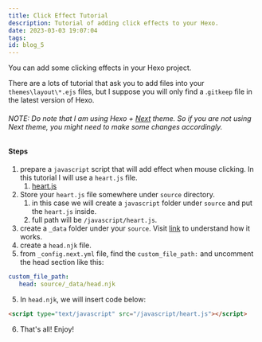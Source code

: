 ```yaml
---
title: Click Effect Tutorial
description: Tutorial of adding click effects to your Hexo.
date: 2023-03-03 19:07:04
tags:
id: blog_5
---
```


You can add some clicking effects in your Hexo project.

There are a lots of tutorial that ask you to add files into your `themes\layout\*.ejs` files, but I suppose you will only find a .`gitkeep` file in the latest version of Hexo.

###### NOTE: Do note that I am using Hexo + [Next](https://theme-next.js.org/) theme. So if you are not using Next theme, you might need to make some changes accordingly.

#### Steps
1. prepare a `javascript` script that will add effect when mouse clicking. In this tutorial I will use a `heart.js` file.
    1. [heart.js](2023/03/03/heart-js/)
2. Store your `heart.js` file somewhere under `source` directory.
    1. in this case we will create a `javascript` folder under `source` and put the `heart.js` inside.
    2. full path will be `/javascript/heart.js`.
2. create a `_data` folder under your `source`. Visit [link](https://hexo.io/docs/data-files.html) to understand how it works.
3. create a `head.njk` file.
4. from `_config.next.yml` file, find the `custom_file_path:` and uncomment the head section like this:

```yml
custom_file_path:
   head: source/_data/head.njk
```

5. In `head.njk`, we will insert code below:

```html
<script type="text/javascript" src="/javascript/heart.js"></script>
```

6. That's all! Enjoy!